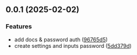 ## 0.0.1 (2025-02-02)
### Features

* add docs & password auth ([96765d5](https://github.com/Mara-Li/pin-web-browser/commit/96765d5304ad9a6092ce4cf9ae0452b21f599e4c))
* create settings and inputs password ([5dd379d](https://github.com/Mara-Li/pin-web-browser/commit/5dd379df3710a6fc5e4d768bfca665cb4b7814c0))